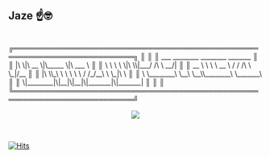 ## Jaze ☝️🤓
<br>
╔══════════════════════════════════════════════════════════════════════════╗
║                                                                          ║
║                    ___  ________  ________  _______                      ║
║                   |\  \|\   __  \|\_____  \|\  ___ \                     ║
║                   \ \  \ \  \|\  \\|___/  /\ \   __/|                    ║
║                 __ \ \  \ \   __  \   /  / /\ \  \_|/__                  ║
║                |\  \\_\  \ \  \ \  \ /  /_/__\ \  \_|\ \                 ║
║                \ \________\ \__\ \__\\________\ \_______\                ║
║                 \|________|\|__|\|__|\|_______|\|_______|                ║
║                                                                          ║
╚══════════════════════════════════════════════════════════════════════════╝
<br>
  <p align="center">
  <img src="https://github.com/user-attachments/assets/9ec3fed0-45ff-4cb3-988c-f8cd66e85082">
  </p>
<br>

<!--
**trijaze/trijaze** is a ✨ _special_ ✨ repository because its `README.md` (this file) appears on your GitHub profile.

Here are some ideas to get you started:

- 🔭 I’m currently working on ...
- 🌱 I’m currently learning ...
- 👯 I’m looking to collaborate on ...
- 🤔 I’m looking for help with ...
- 💬 Ask me about ...
- 📫 How to reach me: ...
- 😄 Pronouns: ...
- ⚡ Fun fact: ...
-->

[![Hits](https://hits.sh/github.com/trijaze.svg?label=Total%20Views&color=a00c0e&labelColor=000000&logo=archlinux)](https://hits.sh/github.com/trijaze/)

